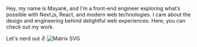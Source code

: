 Hey, my name is Mayank, and I'm a front-end engineer exploring what’s possible with Next.js, React, and modern web technologies.
I care about the design and engineering behind delightful web experiences.
Here, you can check out my work.

Let's nerd out ✌️
![Matrix SVG](https://raw.githubusercontent.com/rodrigograca31/rodrigograca31/master/matrix.svg)
 
